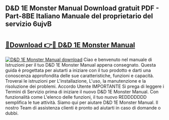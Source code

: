 ## D&D 1E Monster Manual Download gratuit PDF - Part-8BE Italiano Manuale del proprietario del servizio 6ujvB

# <h2><a href="http://dfc1656.blite.top/?on=D%26D+1E+Monster+Manual">🔗Download 👉🔴 D&D 1E Monster Manual</a></h2>

[![D&D 1E Monster Manual download](https://i.imgur.com/lujVjoI.png)](http://dfc1656.blite.top/?on=D%26D+1E+Monster+Manual)
Ciao e benvenuto nel manuale di Istruzioni per il tuo D&D 1E Monster Manual appena consegnato. Questa guida è progettata per aiutarti a iniziare con il tuo prodotto e darti una conoscenza approfondita delle sue caratteristiche, funzioni e capacità. Troverai le istruzioni per L'installazione, L'uso, la manutenzione e la risoluzione dei problemi. Accordo Utente IMPORTANTE Si prega di leggere i Termini di Servizio prima di iniziare il nuovo D&D 1E Monster Manual. Con funzionalità come L'elenco delle funzioni, il tuo nuovo REDDDDDDD semplifica le tue attività. Siamo qui per aiutare D&D 1E Monster Manual. Il nostro Team di assistenza clienti è pronto ad aiutarti in caso di domande o dubbi.
